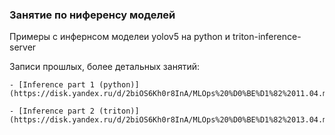 ### Занятие по ниференсу моделей

Примеры с инфернсом моделеи yolov5 на python и triton-inference-server

Записи прошлых, более детальных занятий:

    - [Inference part 1 (python)](https://disk.yandex.ru/d/2biOS6Kh0r8InA/MLOps%20%D0%BE%D1%82%2011.04.mp4)

    - [Inference part 2 (triton)](https://disk.yandex.ru/d/2biOS6Kh0r8InA/MLOps%20%D0%BE%D1%82%2013.04.mp4)
